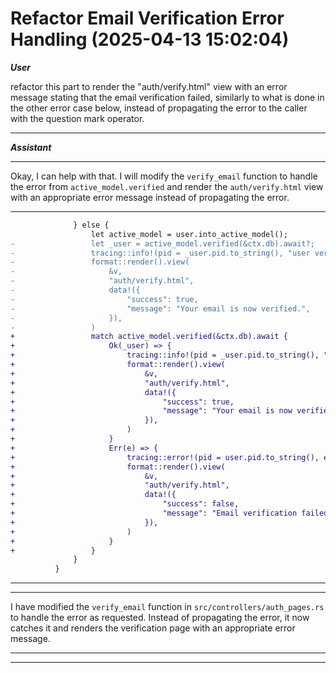 <!-- Generated by SpecStory -->

# Refactor Email Verification Error Handling (2025-04-13 15:02:04)

_**User**_

refactor this part to render the "auth/verify.html" view with an error message stating that the email verification failed, similarly to what is done in the other error case below, instead of propagating the error to the caller with the question mark operator. 

---

_**Assistant**_



---

Okay, I can help with that. I will modify the `verify_email` function to handle the error from `active_model.verified` and render the `auth/verify.html` view with an appropriate error message instead of propagating the error.



---

```diff
              } else {
                  let active_model = user.into_active_model();
-                 let _user = active_model.verified(&ctx.db).await?;
-                 tracing::info!(pid = _user.pid.to_string(), "user verified");
-                 format::render().view(
-                     &v,
-                     "auth/verify.html",
-                     data!({
-                         "success": true,
-                         "message": "Your email is now verified.",
-                     }),
-                 )
+                 match active_model.verified(&ctx.db).await {
+                     Ok(_user) => {
+                         tracing::info!(pid = _user.pid.to_string(), "user verified");
+                         format::render().view(
+                             &v,
+                             "auth/verify.html",
+                             data!({
+                                 "success": true,
+                                 "message": "Your email is now verified.",
+                             }),
+                         )
+                     }
+                     Err(e) => {
+                         tracing::error!(pid = user.pid.to_string(), error = ?e, "failed to mark user as verified");
+                         format::render().view(
+                             &v,
+                             "auth/verify.html",
+                             data!({
+                                 "success": false,
+                                 "message": "Email verification failed. Please try again or contact support.",
+                             }),
+                         )
+                     }
+                 }
              }
          }
```

---



---

I have modified the `verify_email` function in `src/controllers/auth_pages.rs` to handle the error as requested. Instead of propagating the error, it now catches it and renders the verification page with an appropriate error message.

---



---

